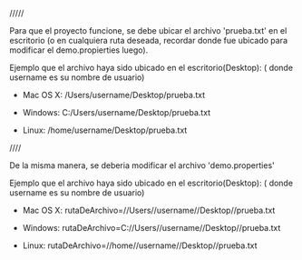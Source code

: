 /////

Para que el proyecto funcione, se debe ubicar el archivo 'prueba.txt' en el escritorio (o en cualquiera ruta deseada, recordar donde fue ubicado para modificar el demo.propierties luego).

Ejemplo que el archivo haya sido ubicado en el escritorio(Desktop): ( donde username es su nombre de usuario)

  - Mac OS X: /Users/username/Desktop/prueba.txt

  - Windows: C:/Users/username/Desktop/prueba.txt

  - Linux: /home/username/Desktop/prueba.txt

////

De la misma manera, se deberia modificar el archivo 'demo.properties'

Ejemplo que el archivo haya sido ubicado en el escritorio(Desktop): ( donde username es su nombre de usuario)

  - Mac OS X: rutaDeArchivo=//Users//username//Desktop//prueba.txt

  - Windows: rutaDeArchivo=C://Users//username//Desktop//prueba.txt

  - Linux: rutaDeArchivo=//home//username//Desktop//prueba.txt


